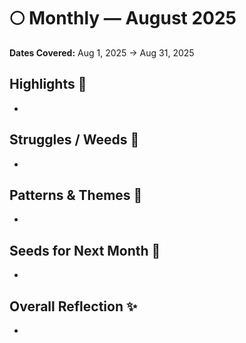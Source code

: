 # 🌕 Monthly — August 2025

**Dates Covered:** Aug 1, 2025 → Aug 31, 2025

## Highlights 🌼
- 

## Struggles / Weeds 🌿
- 

## Patterns & Themes 🔄
- 

## Seeds for Next Month 🌱
- 

## Overall Reflection ✨
- 
